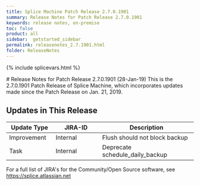 ```yaml
---
title: Splice Machine Patch Release 2.7.0.1901
summary: Release Notes for Patch Release 2.7.0.1901
keywords: release notes, on-premise
toc: false
product: all
sidebar:  getstarted_sidebar
permalink: releasenotes_2.7.1901.html
folder: ReleaseNotes
---
```

{% include splicevars.html %}
<section>
<div class="TopicContent" data-swiftype-index="true" markdown="1">
# Release Notes for Patch Release 2.7.0.1901 (28-Jan-19)
This is the 2.7.0.1901 Patch Release of Splice Machine, which incorporates updates made since the Patch Release on Jan. 21, 2019.

## Updates in This Release
<table>
    <col width="125px" />
    <col width="125px" />
    <col />
    <thead>
        <tr>
            <th>Update Type</th>
            <th>JIRA-ID</th>
            <th>Description</th>
        </tr>
    </thead>
    <tbody>
        <tr>
            <td>Improvement</td>
            <td>Internal</td>
            <td>Flush should not block backup</td>
        </tr>
        <tr>
            <td>Task</td>
            <td>Internal</td>
            <td>Deprecate schedule_daily_backup</td>
        </tr>
    </tbody>
</table>

For a full list of JIRA's for the Community/Open Source software, see <https://splice.atlassian.net>

</div>
</section>

